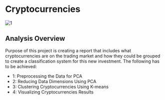 # Cryptocurrencies

![1](https://user-images.githubusercontent.com/73450637/109252304-319e9c00-77bb-11eb-96d8-6811d49c37c6.jpg)

## Analysis Overview

Purpose of this project is creating a report that includes what cryptocurrencies are on the trading market and how they could be grouped to create a classification system for this new investment. The following has to be achieved:

* 1: Preprocessing the Data for PCA
* 2: Reducing Data Dimensions Using PCA
* 3: Clustering Cryptocurrencies Using K-means
* 4: Visualizing Cryptocurrencies Results


